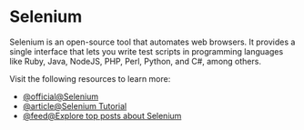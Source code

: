 # Selenium

Selenium is an open-source tool that automates web browsers. It provides a single interface that lets you write test scripts in programming languages like Ruby, Java, NodeJS, PHP, Perl, Python, and C#, among others.

Visit the following resources to learn more:

- [@official@Selenium](https://www.selenium.dev/)
- [@article@Selenium Tutorial](https://www.browserstack.com/selenium)
- [@feed@Explore top posts about Selenium](https://app.daily.dev/tags/selenium?ref=roadmapsh)